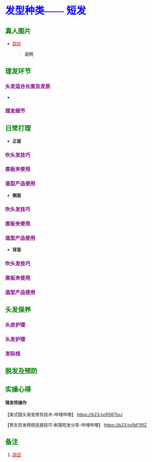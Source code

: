 ## <font color = blue face=楷体 size=6>发型种类—— 短发</font>

## <font color = green>真人图片</font>
+ <a id = "01-1">  [<font color = red>跳转</font>](#01-2)
   > <font color = o> 说明 </font>




## <font color = green>理发环节 </font>
### <font color = purple>头发适合长度及发质 </font>
+ 
### <font color = purple>理发细节 </font>





## <font color = green>日常打理 </font>
+ **正面**  
### <font color = purple>吹头发技巧 </font>
### <font color = purple>直板夹使用 </font>
### <font color = purple>造型产品使用 </font>  
+ **侧面**  
### <font color = purple>吹头发技巧 </font>
### <font color = purple>直板夹使用 </font>
### <font color = purple>造型产品使用 </font>
+ **背面**  
### <font color = purple>吹头发技巧 </font>
### <font color = purple>直板夹使用 </font>
### <font color = purple>造型产品使用 </font>


## <font color = green>头发保养 </font>
### <font color = purple>头皮护理 </font>
### <font color = purple>头发护理 </font>
### <font color = purple>发际线 </font>

## <font color = green>脱发及预防 </font>


## <font color = green>实操心得 </font>
#### 理发师操作  
【美式圆头渐变修剪技术-哔哩哔哩】 https://b23.tv/6567toJ

【男生剪发两侧连接技巧 俐落短发分享-哔哩哔哩】 https://b23.tv/lbF5flZ

## <font color = green>备注 </font>
  1. <a id ="01-2">[<font color = red>跳回</font>](#01-1)






<!--stackedit_data:
eyJoaXN0b3J5IjpbMTQwNTA2MjU3NF19
-->